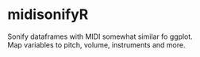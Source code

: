 # midisonifyR

Sonify dataframes with MIDI somewhat similar fo ggplot.     
Map variables to pitch, volume, instruments and more.
    
